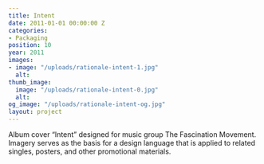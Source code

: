 ```yaml
---
title: Intent
date: 2011-01-01 00:00:00 Z
categories:
- Packaging
position: 10
year: 2011
images:
- image: "/uploads/rationale-intent-1.jpg"
  alt:
thumb_image:
  image: "/uploads/rationale-intent-0.jpg"
  alt:
og_image: "/uploads/rationale-intent-og.jpg"
layout: project
---
```


Album cover “Intent” designed for music group The Fascination Movement. Imagery serves as the basis for a design language that is applied to related singles, posters, and other promotional materials.
